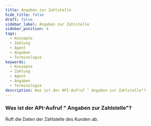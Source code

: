 ```yaml
---
title: Angaben zur Zahlstelle
hide_title: false
draft: false
sidebar_label: Angaben zur Zahlstelle
sidebar_position: 4
tags:
  - Konzepte
  - Zahlung
  - Agent
  - Angaben
  - Terminologie
keywords:
  - Konzepte
  - Zahlung
  - Agent
  - Angaben
  - Terminologie
description: Was ist der API-Aufruf " Angaben zur Zahlstelle"?
---
```


### Was ist der API-Aufruf " Angaben zur Zahlstelle"?

Ruft die Daten der Zahlstelle des Kunden ab.

